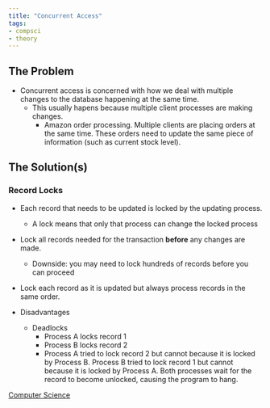 ```yaml
---
title: "Concurrent Access"
tags:
- compsci
- theory
---
```


## The Problem

- Concurrent access is concerned with how we deal with multiple changes to the database happening at the same time.
	- This usually hapens because multiple client processes are making changes.
		- Amazon order processing. Multiple clients are placing orders at the same time. These orders need to update the same piece of information (such as current stock level).


## The Solution(s)

### Record Locks

- Each record that needs to be updated is locked by the updating process.
	- A lock means that only that process can change the locked process
- Lock all records needed for the transaction **before** any changes are made.
	- Downside: you may need to lock hundreds of records before you can proceed
- Lock each record as it is updated but always process records in the same order.

- Disadvantages
	- Deadlocks
		- Process A locks record 1
		- Process B locks record 2
		- Process A tried to lock record 2 but cannot because it is locked by Process B. Process B tried to lock record 1 but cannot because it is locked by Process A. Both processes wait for the record to become unlocked, causing the program to hang.
	

[Computer Science](/ComputerScience)